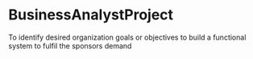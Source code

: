 # BusinessAnalystProject
To identify desired organization goals or objectives to build a functional system to fulfil the sponsors demand
